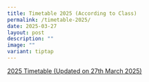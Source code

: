 ```yaml
---
title: Timetable 2025 (According to Class)
permalink: /timetable-2025/
date: 2025-03-27
layout: post
description: ""
image: ""
variant: tiptap
---
```

<p><a href="/files/2025_T2_Classes_TT_FINAL_vMar27_1550H_School_WEBSITE.pdf" rel="noopener noreferrer nofollow" target="_blank">2025 Timetable (Updated on 27th March 2025)</a>
</p>